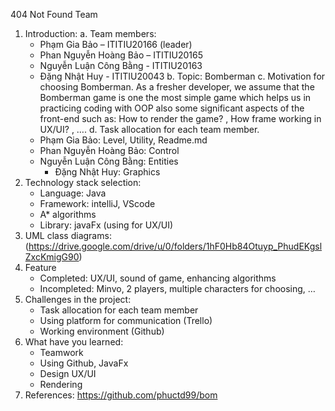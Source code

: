 404 Not Found Team
1.	Introduction:
	a.	Team members: 
	-	Phạm Gia Bảo – ITITIU20166 (leader)
	-	Phan Nguyễn Hoàng Bảo – ITITIU20165
	-	Nguyễn Luận Công Bằng - ITITIU20163
	-	Đặng Nhật Huy - ITITIU20043
	b.	Topic: Bomberman
	c.	Motivation for choosing Bomberman.
	As a fresher developer, we assume that the Bomberman game is one the most simple game which helps us in practicing coding with OOP also some significant aspects of the front-end such as: How to render the game? , How frame working in UX/UI? , ….
	d.	Task allocation for each team member.
	-	Phạm Gia Bảo: Level, Utility, Readme.md
	-	Phan Nguyễn Hoàng Bảo: Control
	-	Nguyễn Luận Công Bằng: Entities
		-	Đặng Nhật Huy: Graphics
2.	Technology stack selection:
	-	Language: Java
	-	Framework: intelliJ, VScode
	-	A* algorithms
	-	Library: javaFx (using for UX/UI)
3.	UML class diagrams:(https://drive.google.com/drive/u/0/folders/1hF0Hb84Otuyp_PhudEKgslZxcKmigG90)
4.	Feature 
	-    Completed: UX/UI, sound of game, enhancing algorithms 
	-	Incompleted: Minvo, 2 players, multiple characters for choosing, …
5.	Challenges in the project:
	-	Task allocation for each team member
	-	Using platform for communication (Trello)  
	-	Working environment (Github) 
6.	What have you learned: 
	-	Teamwork 
	-	Using Github, JavaFx
	-	Design UX/UI 
	-	Rendering
7.	References: 
     https://github.com/phuctd99/bom

